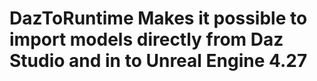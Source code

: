 # DazToRuntime Makes it possible to import models directly from Daz Studio and in to Unreal Engine 4.27
